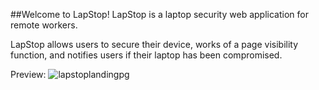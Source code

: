 ##Welcome to LapStop!
LapStop is a laptop security web application for remote workers.

LapStop allows users to secure their device, works of a page visibility function, and notifies users if their laptop has been compromised.

Preview:
![lapstoplandingpg](https://user-images.githubusercontent.com/35700801/49270152-efe0e880-f42d-11e8-9c8b-4c7af07eb04a.PNG)
